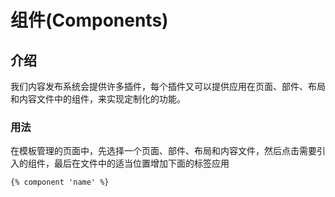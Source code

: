 # 组件\(Components\)

## 介绍

我们内容发布系统会提供许多插件，每个插件又可以提供应用在页面、部件、布局和内容文件中的组件，来实现定制化的功能。

### 用法

在模板管理的页面中，先选择一个页面、部件、布局和内容文件，然后点击需要引入的组件，最后在文件中的适当位置增加下面的标签应用

```text
{% component 'name' %}
```



